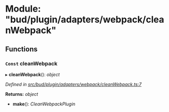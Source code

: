 # Module: "bud/plugin/adapters/webpack/cleanWebpack"

## Functions

### `Const` cleanWebpack

▸ **cleanWebpack**(): *object*

*Defined in [src/bud/plugin/adapters/webpack/cleanWebpack.ts:7](https://github.com/roots/bud-support/blob/bd00b72/src/bud/plugin/adapters/webpack/cleanWebpack.ts#L7)*

**Returns:** *object*

* **make**(): *CleanWebpackPlugin*
